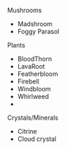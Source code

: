 Mushrooms
- Madshroom
- Foggy Parasol

Plants
- BloodThorn
- LavaRoot
- Featherbloom
- Firebell
- Windbloom
- Whirlweed
- 

Crystals/Minerals
- Citrine 
- Cloud crystal